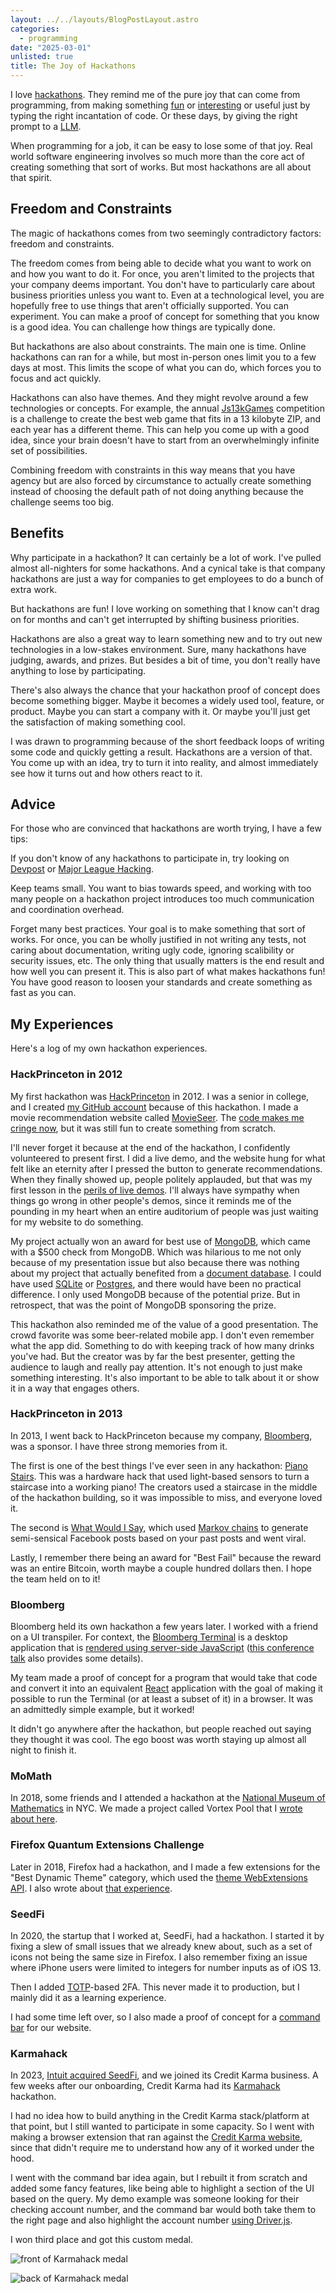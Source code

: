 ```yaml
---
layout: ../../layouts/BlogPostLayout.astro
categories:
  - programming
date: "2025-03-01"
unlisted: true
title: The Joy of Hackathons
---
```


I love [hackathons](https://en.wikipedia.org/wiki/Hackathon). They remind me of
the pure joy that can come from programming, from making something
[fun](https://www.jollycode.org/) or [interesting](https://neal.fun/) or useful
just by typing the right incantation of code. Or these days, by giving the right
prompt to a [LLM](https://en.wikipedia.org/wiki/Large_language_model).

When programming for a job, it can be easy to lose some of that joy. Real world
software engineering involves so much more than the core act of creating
something that sort of works. But most hackathons are all about that spirit.

## Freedom and Constraints

The magic of hackathons comes from two seemingly contradictory factors: freedom and
constraints.

The freedom comes from being able to decide what you want to work on and how you
want to do it. For once, you aren't limited to the projects that your company
deems important. You don't have to particularly care about business priorities
unless you want to. Even at a technological level, you are hopefully free to use
things that aren't officially supported. You can experiment. You can make a
proof of concept for something that you know is a good idea. You can challenge
how things are typically done.

But hackathons are also about constraints. The main one is time. Online
hackathons can ran for a while, but most in-person ones limit you to a few days
at most. This limits the scope of what you can do, which forces you to focus and
act quickly.

Hackathons can also have themes. And they might revolve around a few
technologies or concepts. For example, the annual
[Js13kGames](https://js13kgames.com/) competition is a challenge to create the
best web game that fits in a 13 kilobyte ZIP, and each year has a different
theme. This can help you come up with a good idea, since your brain doesn't have
to start from an overwhelmingly infinite set of possibilities.

Combining freedom with constraints in this way means that you have agency but
are also forced by circumstance to actually create something instead of choosing
the default path of not doing anything because the challenge seems too big.

## Benefits

Why participate in a hackathon? It can certainly be a lot of work. I've pulled
almost all-nighters for some hackathons. And a cynical take is that company
hackathons are just a way for companies to get employees to do a bunch of extra
work.

But hackathons are fun! I love working on something that I know can't drag on
for months and can't get interrupted by shifting business priorities.

Hackathons are also a great way to learn something new and to try out new
technologies in a low-stakes environment. Sure, many hackathons have judging,
awards, and prizes. But besides a bit of time, you don't really have anything to
lose by participating.

There's also always the chance that your hackathon proof of concept does become
something bigger. Maybe it becomes a widely used tool, feature, or product.
Maybe you can start a company with it. Or maybe you'll just get the satisfaction
of making something cool.

I was drawn to programming because of the short feedback loops of writing some
code and quickly getting a result. Hackathons are a version of that. You come up
with an idea, try to turn it into reality, and almost immediately see how it
turns out and how others react to it.

## Advice

For those who are convinced that hackathons are worth trying, I have a few tips:

If you don't know of any hackathons to participate in, try looking on [Devpost](https://devpost.com/) or
[Major League Hacking](https://mlh.io/).

Keep teams small. You want to bias towards speed, and working with too many
people on a hackathon project introduces too much communication and coordination
overhead.

Forget many best practices. Your goal is to make something that sort of works.
For once, you can be wholly justified in not writing any tests, not caring about
documentation, writing ugly code, ignoring scalibility or security issues, etc.
The only thing that usually matters is the end result and how well you can
present it. This is also part of what makes hackathons fun! You have good reason
to loosen your standards and create something as fast as you can.

## My Experiences

Here's a log of my own hackathon experiences.

### HackPrinceton in 2012

My first hackathon was [HackPrinceton](https://www.hackprinceton.com/) in 2012.
I was a senior in college, and I created [my GitHub
account](https://github.com/dguo) because of this hackathon. I made a movie
recommendation website called [MovieSeer](https://github.com/dguo/movieseer).
The [code makes me cringe
now](https://www.dannyguo.com/blog/a-code-review-of-my-earliest-projects#movieseer),
but it was still fun to create something from scratch.

I'll never forget it because at the end of the hackathon, I confidently
volunteered to present first. I did a live demo, and the website hung for what
felt like an eternity after I pressed the button to generate recommendations.
When they finally showed up, people politely applauded, but that was my first
lesson in the [perils of live
demos](https://www.youtube.com/watch?v=znxQOPFg2mo). I'll always have sympathy
when things go wrong in other people's demos, since it reminds me of the
pounding in my heart when an entire auditorium of people was just waiting for my
website to do something.

My project actually won an award for best use of
[MongoDB](https://en.wikipedia.org/wiki/MongoDB), which came with a $500 check
from MongoDB. Which was hilarious to me not only because of my presentation
issue but also because there was nothing about my project that actually
benefited from a [document
database](https://en.wikipedia.org/wiki/Document-oriented_database). I could
have used [SQLite](https://en.wikipedia.org/wiki/SQLite) or
[Postgres](https://www.postgresql.org/), and there would have been no practical
difference. I only used MongoDB because of the potential prize. But in
retrospect, that was the point of MongoDB sponsoring the prize.

This hackathon also reminded me of the value of a good presentation. The crowd
favorite was some beer-related mobile app. I don't even remember what the app
did. Something to do with keeping track of how many drinks you've had. But the
creator was by far the best presenter, getting the audience to laugh and really
pay attention. It's not enough to just make something interesting. It's also
important to be able to talk about it or show it in a way that engages others.

### HackPrinceton in 2013

In 2013, I went back to HackPrinceton because my company,
[Bloomberg](https://en.wikipedia.org/wiki/Bloomberg_L.P.), was a sponsor. I have
three strong memories from it.

The first is one of the best things I've ever seen in any hackathon: [Piano
Stairs](https://www.instructables.com/Piano-Stairs-with-Arduino-and-Raspberry-Pi/).
This was a hardware hack that used light-based sensors to turn a staircase into
a working piano! The creators used a staircase in the middle of the hackathon
building, so it was impossible to miss, and everyone loved it.

The second is [What Would I
Say](https://thisisimportant.net/posts/what-would-i-say/), which used [Markov
chains](https://en.wikipedia.org/wiki/Markov_chain) to generate semi-sensical
Facebook posts based on your past posts and went viral.

Lastly, I remember there being an award for "Best Fail" because the reward was
an entire Bitcoin, worth maybe a couple hundred dollars then. I hope the team
held on to it!

### Bloomberg

Bloomberg held its own hackathon a few years later. I worked with a friend on a
UI transpiler. For context, the [Bloomberg
Terminal](https://en.wikipedia.org/wiki/Bloomberg_Terminal) is a desktop
application that is [rendered using server-side
JavaScript](https://news.ycombinator.com/item?id=21821327) ([this conference
talk](https://www.youtube.com/watch?v=ODgs0eWAIKc) also provides some details).

My team made a proof of concept for a program that would take that code and
convert it into an equivalent [React](https://react.dev/) application with the
goal of making it possible to run the Terminal (or at least a subset of it) in a
browser. It was an admittedly simple example, but it worked!

It didn't go anywhere after the hackathon, but people reached out saying they
thought it was cool. The ego boost was worth staying up almost all night to
finish it.

### MoMath

In 2018, some friends and I attended a hackathon at the [National Museum of
Mathematics](https://momath.org/) in NYC. We made a project called Vortex Pool
that I [wrote about
here](https://www.dannyguo.com/blog/momath-hackathon-2018-vortex-pool).

### Firefox Quantum Extensions Challenge

Later in 2018, Firefox had a hackathon, and I made a few extensions for the
"Best Dynamic Theme" category, which used the [theme WebExtensions
API](https://developer.mozilla.org/en-US/docs/Mozilla/Add-ons/WebExtensions/API/theme).
I also wrote about [that
experience](https://www.dannyguo.com/blog/building-dynamic-firefox-themes/).

### SeedFi

In 2020, the startup that I worked at, SeedFi, had a hackathon. I started it by
fixing a slew of small issues that we already knew about, such as a set of icons
not being the same size in Firefox. I also remember fixing an issue where iPhone
users were limited to integers for number inputs as of iOS 13.

Then I added
[TOTP](https://en.wikipedia.org/wiki/Time-based_one-time_password)-based 2FA.
This never made it to production, but I mainly did it as a learning experience.

I had some time left over, so I also made a proof of concept for a [command
bar](https://maggieappleton.com/command-bar) for our website.

### Karmahack

In 2023, [Intuit acquired
SeedFi](https://www.creditkarma.com/about/releases/intuit-to-acquire-financial-health-startup-seedfi),
and we joined its Credit Karma business. A few weeks after our onboarding,
Credit Karma had its
[Karmahack](https://engineering.creditkarma.com/karmahack-2021-recap-what-makes-a-good-hackathon)
hackathon.

I had no idea how to build anything in the Credit Karma stack/platform at that
point, but I still wanted to participate in some capacity. So I went with making
a browser extension that ran against the [Credit Karma
website](https://www.creditkarma.com/), since that didn't require me to
understand how any of it worked under the hood.

I went with the command bar idea again, but I rebuilt it from scratch and added
some fancy features, like being able to highlight a section of the UI based on
the query. My demo example was someone looking for their checking account
number, and the command bar would both take them to the right page and also
highlight the account number [using
Driver.js](https://driverjs.com/docs/simple-highlight).

I won third place and got this custom medal.

![front of Karmahack medal](https://i.imgur.com/cBi6Bvyl.jpg)

![back of Karmahack medal](https://i.imgur.com/tOiY6Ckl.jpg)
